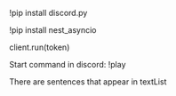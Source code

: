 !pip install discord.py

!pip install nest_asyncio

client.run(token)

Start command in discord: !play


There are sentences that appear in textList
